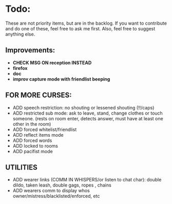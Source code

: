 # Todo:

These are not priority items, but are in the backlog. If you want to contribute and do one of these, feel free to ask me first. Also, feel free to suggest anything else.

## Improvements:
- **CHECK MSG ON reception INSTEAD**
- **firefox**
- **doc**
- **improv capture mode with friendlist beeping**

## FOR MORE CURSES:
- ADD speech restriction: no shouting or lessened shouting (!!/caps)
- ADD restricted sub mode: ask to leave, stand, change clothes or touch someone. (rests on room enter, detects answer, must have at least one other in the room)
- ADD forced whitelist/friendlist
- ADD reflect items mode
- ADD forced words
- ADD locked to rooms
- ADD pacifist mode

## UTILITIES
- ADD wearer links (COMM IN WHISPERS/or listen to chat char): double dildo, taken leash, double gags, ropes , chains
- ADD wearers comm to display whos owner/mistress/blacklisted/enforced, etc